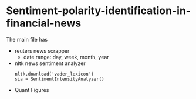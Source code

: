 # Sentiment-polarity-identification-in-financial-news

The main file has 
  * reuters news scrapper
    - date range: day, week, month, year
  * nltk news sentiment analyzer
    ```
    nltk.download('vader_lexicon')
    sia = SentimentIntensityAnalyzer()
    ```
  * Quant Figures  

